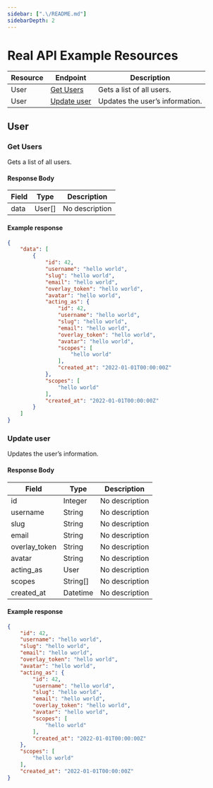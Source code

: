 ```yaml
---
sidebar: [".\/README.md"]
sidebarDepth: 2
---
```


# Real API Example Resources

| Resource | Endpoint | Description |
|----------|----------|-------------|
| User | [Get Users](.//README.md#get-users) | Gets a list of all users. |
| User | [Update user](.//README.md#update-user) | Updates the user’s information. |

<docs-Endpoint>

## User

</docs-Endpoint>

<docs-Endpoint>

### Get Users

<docs-ApiUrl type="GET" endpoint="https://api.example.org/v1/users" />

Gets a list of all users.

#### Response Body

| Field | Type | Description |
|-------|------|-------------|
| data | User[] | No description |

<docs-EndpointExample>

#### Example response

```json
{
    "data": [
        {
            "id": 42,
            "username": "hello world",
            "slug": "hello world",
            "email": "hello world",
            "overlay_token": "hello world",
            "avatar": "hello world",
            "acting_as": {
                "id": 42,
                "username": "hello world",
                "slug": "hello world",
                "email": "hello world",
                "overlay_token": "hello world",
                "avatar": "hello world",
                "scopes": [
                    "hello world"
                ],
                "created_at": "2022-01-01T00:00:00Z"
            },
            "scopes": [
                "hello world"
            ],
            "created_at": "2022-01-01T00:00:00Z"
        }
    ]
}
```

</docs-EndpointExample>
</docs-Endpoint>
<docs-Endpoint>

### Update user

<docs-ApiUrl type="PATCH" endpoint="https://api.example.org/v1/users/{user}" />

Updates the user’s information.

#### Response Body

| Field | Type | Description |
|-------|------|-------------|
| id | Integer | No description |
| username | String | No description |
| slug | String | No description |
| email | String | No description |
| overlay_token | String | No description |
| avatar | String | No description |
| acting_as | User | No description |
| scopes | String[] | No description |
| created_at | Datetime | No description |

<docs-EndpointExample>

#### Example response

```json
{
    "id": 42,
    "username": "hello world",
    "slug": "hello world",
    "email": "hello world",
    "overlay_token": "hello world",
    "avatar": "hello world",
    "acting_as": {
        "id": 42,
        "username": "hello world",
        "slug": "hello world",
        "email": "hello world",
        "overlay_token": "hello world",
        "avatar": "hello world",
        "scopes": [
            "hello world"
        ],
        "created_at": "2022-01-01T00:00:00Z"
    },
    "scopes": [
        "hello world"
    ],
    "created_at": "2022-01-01T00:00:00Z"
}
```

</docs-EndpointExample>
</docs-Endpoint>